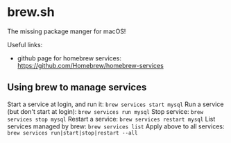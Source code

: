 # brew.sh
The missing package manger for macOS!

Useful links:
* github page for homebrew services: https://github.com/Homebrew/homebrew-services


## Using brew to manage services

Start a service at login, and run it: `brew services start mysql`
Run a service (but don't start at login): `brew services run mysql`
Stop service: `brew services stop mysql`
Restart a service: `brew services restart mysql`
List services managed by brew: `brew services list`
Apply above to all services: `brew services run|start|stop|restart --all`